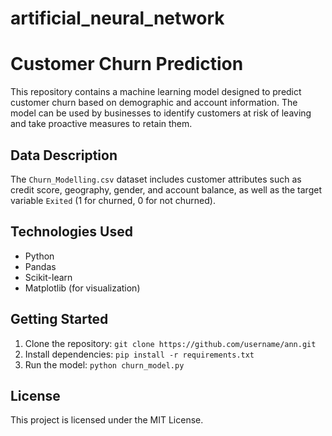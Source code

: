 # artificial_neural_network
# Customer Churn Prediction

This repository contains a machine learning model designed to predict customer churn based on demographic and account information. The model can be used by businesses to identify customers at risk of leaving and take proactive measures to retain them.

## Data Description
The `Churn_Modelling.csv` dataset includes customer attributes such as credit score, geography, gender, and account balance, as well as the target variable `Exited` (1 for churned, 0 for not churned).

## Technologies Used
- Python
- Pandas
- Scikit-learn
- Matplotlib (for visualization)

## Getting Started
1. Clone the repository: `git clone https://github.com/username/ann.git`
2. Install dependencies: `pip install -r requirements.txt`
3. Run the model: `python churn_model.py`

## License
This project is licensed under the MIT License.
